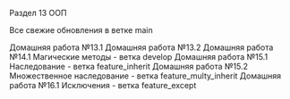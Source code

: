 Раздел 13 ООП

Все свежие обновления в ветке main

Домашняя работа №13.1
Домашняя работа №13.2
Домашняя работа №14.1 Магические методы - ветка develop
Домашняя работа №15.1 Наследование - ветка feature_inherit
Домашняя работа №15.2 Множественное наследование - ветка feature_multy_inherit
Домашняя работа №16.1 Исключения - ветка feature_except